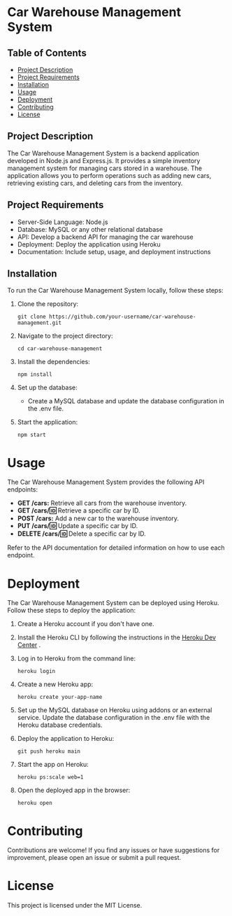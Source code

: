 # Car Warehouse Management System

## Table of Contents

- [Project Description](#project-description)
- [Project Requirements](#project-requirements)
- [Installation](#installation)
- [Usage](#usage)
- [Deployment](#deployment)
- [Contributing](#contributing)
- [License](#license)

## Project Description

The Car Warehouse Management System is a backend application developed in Node.js and Express.js. It provides a simple inventory management system for managing cars stored in a warehouse. The application allows you to perform operations such as adding new cars, retrieving existing cars, and deleting cars from the inventory.

## Project Requirements

- Server-Side Language: Node.js
- Database: MySQL or any other relational database
- API: Develop a backend API for managing the car warehouse
- Deployment: Deploy the application using Heroku
- Documentation: Include setup, usage, and deployment instructions

## Installation

To run the Car Warehouse Management System locally, follow these steps:

1. Clone the repository:
   ```shell
   git clone https://github.com/your-username/car-warehouse-management.git
   ```
2. Navigate to the project directory:

   ```shell
   cd car-warehouse-management
   ```

3. Install the dependencies:

   ```shell
   npm install
   ```

4. Set up the database:
   - Create a MySQL database and update the database configuration in the .env file.
5. Start the application:
   ```shell
   npm start
   ```

# Usage

The Car Warehouse Management System provides the following API endpoints:

- **GET /cars:** Retrieve all cars from the warehouse inventory.
- **GET /cars/:id:** Retrieve a specific car by ID.
- **POST /cars:** Add a new car to the warehouse inventory.
- **PUT /cars/:id:** Update a specific car by ID.
- **DELETE /cars/:id:** Delete a specific car by ID.

Refer to the API documentation for detailed information on how to use each endpoint.

# Deployment

The Car Warehouse Management System can be deployed using Heroku. Follow these steps to deploy the application:

1. Create a Heroku account if you don't have one.

2. Install the Heroku CLI by following the instructions in the [Heroku Dev Center](https://devcenter.heroku.com/articles/heroku-cli) .

3. Log in to Heroku from the command line:

   ```shell
   heroku login
   ```

4. Create a new Heroku app:

   ```shell
   heroku create your-app-name
   ```

5. Set up the MySQL database on Heroku using addons or an external service. Update the database configuration in the .env file with the Heroku database credentials.

6. Deploy the application to Heroku:

   ```shell
   git push heroku main
   ```

7. Start the app on Heroku:
   ```shell
   heroku ps:scale web=1
   ```
8. Open the deployed app in the browser:

   ```shell
   heroku open
   ```

# Contributing

Contributions are welcome! If you find any issues or have suggestions for improvement, please open an issue or submit a pull request.

# License

This project is licensed under the MIT License.
